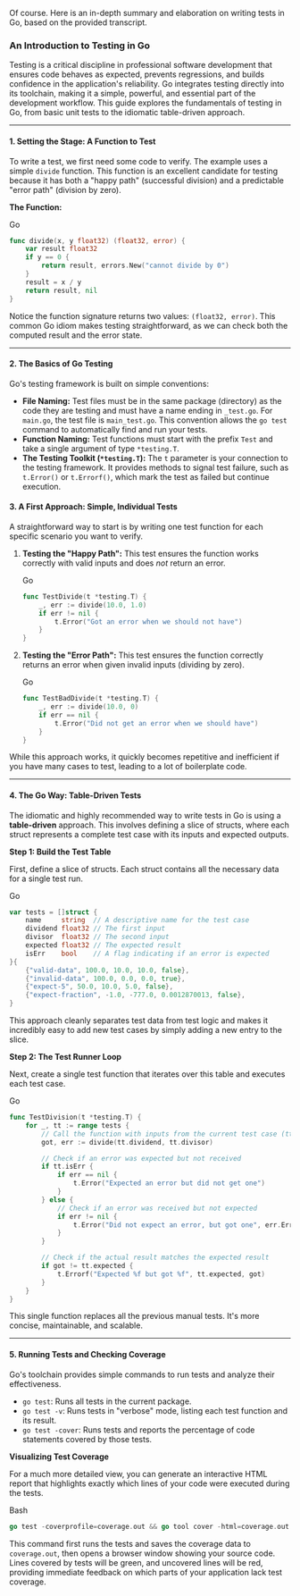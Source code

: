 Of course. Here is an in-depth summary and elaboration on writing tests in Go, based on the provided transcript.

### An Introduction to Testing in Go

Testing is a critical discipline in professional software development that ensures code behaves as expected, prevents regressions, and builds confidence in the application's reliability. Go integrates testing directly into its toolchain, making it a simple, powerful, and essential part of the development workflow. This guide explores the fundamentals of testing in Go, from basic unit tests to the idiomatic table-driven approach.

---

#### 1. Setting the Stage: A Function to Test

To write a test, we first need some code to verify. The example uses a simple `divide` function. This function is an excellent candidate for testing because it has both a "happy path" (successful division) and a predictable "error path" (division by zero).

**The Function:**

Go

```Go
func divide(x, y float32) (float32, error) {
	var result float32
	if y == 0 {
		return result, errors.New("cannot divide by 0")
	}
	result = x / y
	return result, nil
}
```

Notice the function signature returns two values: `(float32, error)`. This common Go idiom makes testing straightforward, as we can check both the computed result and the error state.

---

#### 2. The Basics of Go Testing

Go's testing framework is built on simple conventions:

- **File Naming:** Test files must be in the same package (directory) as the code they are testing and must have a name ending in `_test.go`. For `main.go`, the test file is `main_test.go`. This convention allows the `go test` command to automatically find and run your tests.
- **Function Naming:** Test functions must start with the prefix `Test` and take a single argument of type `*testing.T`.
- **The Testing Toolkit (`*testing.T`):** The `t` parameter is your connection to the testing framework. It provides methods to signal test failure, such as `t.Error()` or `t.Errorf()`, which mark the test as failed but continue execution.

#### 3. A First Approach: Simple, Individual Tests

A straightforward way to start is by writing one test function for each specific scenario you want to verify.

1. **Testing the "Happy Path":** This test ensures the function works correctly with valid inputs and does _not_ return an error.
    
    Go
    
    ```Go
    func TestDivide(t *testing.T) {
        _, err := divide(10.0, 1.0)
        if err != nil {
            t.Error("Got an error when we should not have")
        }
    }
    ```
    
2. **Testing the "Error Path":** This test ensures the function correctly returns an error when given invalid inputs (dividing by zero).
    
    Go
    
    ```Go
    func TestBadDivide(t *testing.T) {
        _, err := divide(10.0, 0)
        if err == nil {
            t.Error("Did not get an error when we should have")
        }
    }
    ```
    

While this approach works, it quickly becomes repetitive and inefficient if you have many cases to test, leading to a lot of boilerplate code.

---

#### 4. The Go Way: Table-Driven Tests

The idiomatic and highly recommended way to write tests in Go is using a **table-driven** approach. This involves defining a slice of structs, where each struct represents a complete test case with its inputs and expected outputs.

**Step 1: Build the Test Table**

First, define a slice of structs. Each struct contains all the necessary data for a single test run.

Go

```Go
var tests = []struct {
    name     string  // A descriptive name for the test case
    dividend float32 // The first input
    divisor  float32 // The second input
    expected float32 // The expected result
    isErr    bool    // A flag indicating if an error is expected
}{
    {"valid-data", 100.0, 10.0, 10.0, false},
    {"invalid-data", 100.0, 0.0, 0.0, true},
    {"expect-5", 50.0, 10.0, 5.0, false},
    {"expect-fraction", -1.0, -777.0, 0.0012870013, false},
}
```

This approach cleanly separates test data from test logic and makes it incredibly easy to add new test cases by simply adding a new entry to the slice.

**Step 2: The Test Runner Loop**

Next, create a single test function that iterates over this table and executes each test case.

Go

```Go
func TestDivision(t *testing.T) {
    for _, tt := range tests {
        // Call the function with inputs from the current test case (tt)
        got, err := divide(tt.dividend, tt.divisor)

        // Check if an error was expected but not received
        if tt.isErr {
            if err == nil {
                t.Error("Expected an error but did not get one")
            }
        } else {
            // Check if an error was received but not expected
            if err != nil {
                t.Error("Did not expect an error, but got one", err.Error())
            }
        }

        // Check if the actual result matches the expected result
        if got != tt.expected {
            t.Errorf("Expected %f but got %f", tt.expected, got)
        }
    }
}
```

This single function replaces all the previous manual tests. It's more concise, maintainable, and scalable.

---

#### 5. Running Tests and Checking Coverage

Go's toolchain provides simple commands to run tests and analyze their effectiveness.

- `go test`: Runs all tests in the current package.
- `go test -v`: Runs tests in "verbose" mode, listing each test function and its result.
- `go test -cover`: Runs tests and reports the percentage of code statements covered by those tests.

**Visualizing Test Coverage**

For a much more detailed view, you can generate an interactive HTML report that highlights exactly which lines of your code were executed during the tests.

Bash

```Go
go test -coverprofile=coverage.out && go tool cover -html=coverage.out
```

This command first runs the tests and saves the coverage data to `coverage.out`, then opens a browser window showing your source code. Lines covered by tests will be green, and uncovered lines will be red, providing immediate feedback on which parts of your application lack test coverage.